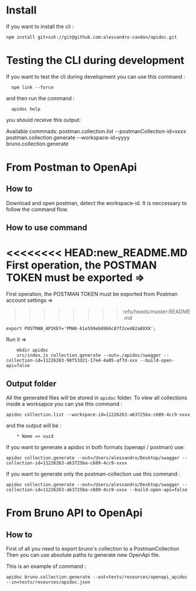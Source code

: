 # Install
If you want to install the cli :

```shell
npm install git+ssh://git@github.com:alessandro-candon/apidoc.git
```

# Testing the CLI during development
If you want to test the cli during development you can use this command :

```shell
  npm link --force
```

and then run the command :

```shell
  apidoc help
```

you should receive this output:

Available commnads:
    postman.collection.list --postmanCollection-id=xxxx
    postman.collection.generate --workspace-id=yyyy
    bruno.collection.generate


# From Postman to OpenApi

## How to
Download and open postman, detect the workspace-id. It is neccessary to follow the command flow.

## How to use command
<<<<<<<< HEAD:new_README.MD
First operation, the POSTMAN TOKEN must be exported =>
========

First operation, the POSTMAN TOKEN must be exported from Postman account settings =>
>>>>>>>> refs/heads/master:README.md

`
    export POSTMAN_APIKEY='PMAK-61e599eb8966c87f2ce482a8XXX';
`

Run it =>

```shell
    mkdir apidoc   
    src/index.js collection.generate --out=./apidoc/swagger --collection-id=11226263-98f53d21-17e4-4a05-af7d-xxx --build-open-api=false
```

## Output folder
All the generated files will be stored in `apidoc` folder.
To view all collections inside a worksapce you can yse this command :
```shell
apidoc collection.list --workspace-id=11226263-a63725ba-c689-4cc9-xxxx
```
and the output will be :

```text
    * Name => uuid
```

If you want to generate a apidoc in both formats (openapi / postman) use:

```shell
apidoc collection.generate --out=/Users/alessandro/Desktop/swagger --collection-id=11226263-a63725ba-c689-4cc9-xxxx
```

If you want to generate only the postman-collection use this command :

```shell
apidoc collection.generate --out=/Users/alessandro/Desktop/swagger --collection-id=11226263-a63725ba-c689-4cc9-xxxx --build-open-api=false
```


# From Bruno API to OpenApi

## How to
First of all you need to export bruno's collection to a PostmanCollection
Then you can use absolute paths to generate new OpenApi file.

This is an example of command :

```shell
apidoc bruno.collection.generate --out=tests/resources/openapi_apidoc --in=tests/resources/apidoc.json
```
